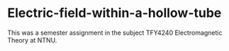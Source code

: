 # Electric-field-within-a-hollow-tube
This was a semester assignment in the subject  TFY4240 Electromagnetic Theory at NTNU. 
